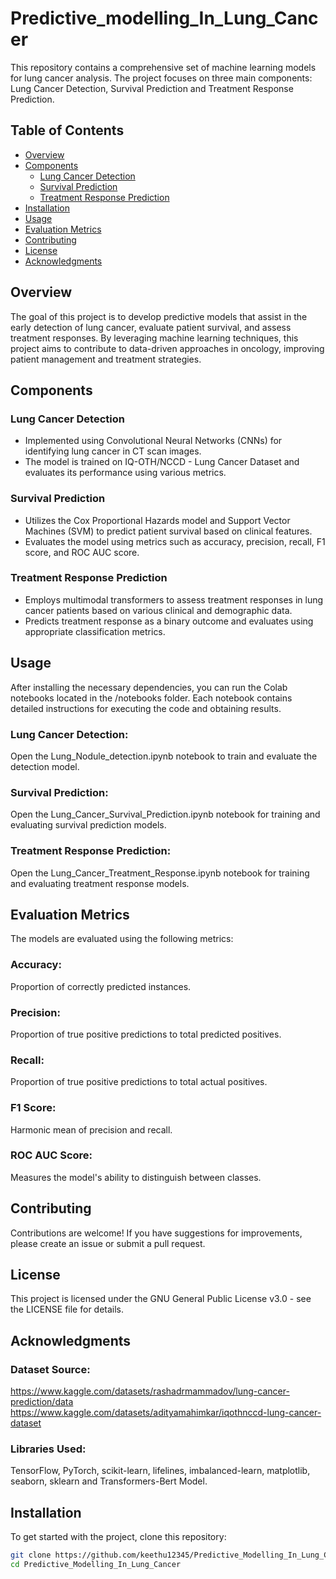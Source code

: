 # Predictive_modelling_In_Lung_Cancer
This repository contains a comprehensive set of machine learning models for lung cancer analysis. The project focuses on three main components: Lung Cancer Detection, Survival Prediction and Treatment Response Prediction.

## Table of Contents
- [Overview](#overview)
- [Components](#components)
  - [Lung Cancer Detection](#lung-cancer-detection)
  - [Survival Prediction](#survival-prediction)
  - [Treatment Response Prediction](#treatment-response-prediction)
- [Installation](#installation)
- [Usage](#usage)
- [Evaluation Metrics](#evaluation-metrics)
- [Contributing](#contributing)
- [License](#license)
- [Acknowledgments](#acknowledgments)

## Overview

The goal of this project is to develop predictive models that assist in the early detection of lung cancer, evaluate patient survival, and assess treatment responses. By leveraging machine learning techniques, this project aims to contribute to data-driven approaches in oncology, improving patient management and treatment strategies.

## Components

### Lung Cancer Detection
- Implemented using Convolutional Neural Networks (CNNs) for identifying lung cancer in CT scan images.
- The model is trained on IQ-OTH/NCCD - Lung Cancer Dataset and evaluates its performance using various metrics.

### Survival Prediction
- Utilizes the Cox Proportional Hazards model and Support Vector Machines (SVM) to predict patient survival based on clinical features.
- Evaluates the model using metrics such as accuracy, precision, recall, F1 score, and ROC AUC score.

### Treatment Response Prediction
- Employs multimodal transformers to assess treatment responses in lung cancer patients based on various clinical and demographic data.
- Predicts treatment response as a binary outcome and evaluates using appropriate classification metrics.

## Usage
After installing the necessary dependencies, you can run the Colab notebooks located in the /notebooks folder. Each notebook contains detailed instructions for executing the code and obtaining results.

### Lung Cancer Detection:
 Open the Lung_Nodule_detection.ipynb notebook to train and evaluate the detection model.
### Survival Prediction:
 Open the Lung_Cancer_Survival_Prediction.ipynb notebook for training and evaluating survival prediction models.
### Treatment Response Prediction:
 Open the Lung_Cancer_Treatment_Response.ipynb notebook for training and evaluating treatment response models.
 
## Evaluation Metrics
The models are evaluated using the following metrics:

### Accuracy: 

Proportion of correctly predicted instances.

### Precision: 

Proportion of true positive predictions to total predicted positives.

### Recall: 

Proportion of true positive predictions to total actual positives.

### F1 Score: 

Harmonic mean of precision and recall.

### ROC AUC Score: 

Measures the model's ability to distinguish between classes.

## Contributing
Contributions are welcome! If you have suggestions for improvements, please create an issue or submit a pull request.

## License
This project is licensed under the GNU General Public License v3.0 - see the LICENSE file for details.

## Acknowledgments

### Dataset Source: 

 https://www.kaggle.com/datasets/rashadrmammadov/lung-cancer-prediction/data
 https://www.kaggle.com/datasets/adityamahimkar/iqothnccd-lung-cancer-dataset
 
### Libraries Used: 

 TensorFlow, PyTorch, scikit-learn, lifelines, imbalanced-learn, matplotlib, seaborn, sklearn and Transformers-Bert Model.

## Installation

To get started with the project, clone this repository:

```bash
git clone https://github.com/keethu12345/Predictive_Modelling_In_Lung_Cancer.git
cd Predictive_Modelling_In_Lung_Cancer


